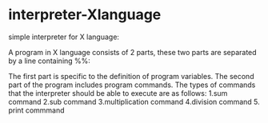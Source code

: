 # interpreter-Xlanguage

simple interpreter for X language:

A program in X language consists of 2 parts, these two parts are separated by a line containing %%:

The first part is specific to the definition of program variables.
The second part of the program includes program commands.
The types of commands that the interpreter should be able to execute are as follows:
1.sum command
2.sub command
3.multiplication command
4.division command
5. print commmand
